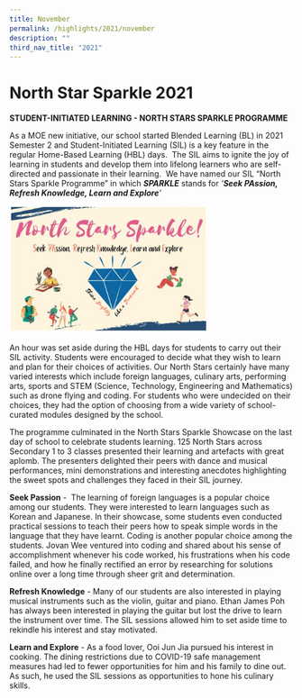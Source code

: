 ```yaml
---
title: November
permalink: /highlights/2021/november
description: ""
third_nav_title: "2021"
---
```

# North Star Sparkle 2021
**STUDENT-INITIATED LEARNING - NORTH STARS SPARKLE PROGRAMME**

As a MOE new initiative, our school started Blended Learning (BL) in 2021 Semester 2 and Student-Initiated Learning (SIL) is a key feature in the regular Home-Based Learning (HBL) days.  The SIL aims to ignite the joy of learning in students and develop them into lifelong learners who are self-directed and passionate in their learning.  We have named our SIL “North Stars Sparkle Programme” in which **_SPARKLE_** stands for _‘**Seek PAssion, Refresh Knowledge, Learn and Explore**’_

<img src="/images/North%20Star%20Sparkle%20photo.jpg" 
     style="width:70%">
		 
An hour was set aside during the HBL days for students to carry out their SIL activity. Students were encouraged to decide what they wish to learn and plan for their choices of activities. Our North Stars certainly have many varied interests which include foreign languages, culinary arts, performing arts, sports and STEM (Science, Technology, Engineering and Mathematics) such as drone flying and coding. For students who were undecided on their choices, they had the option of choosing from a wide variety of school-curated modules designed by the school.

The programme culminated in the North Stars Sparkle Showcase on the last day of school to celebrate students learning. 125 North Stars across Secondary 1 to 3 classes presented their learning and artefacts with great aplomb. The presenters delighted their peers with dance and musical performances, mini demonstrations and interesting anecdotes highlighting the sweet spots and challenges they faced in their SIL journey.

**Seek Passion** -  The learning of foreign languages is a popular choice among our students. They were interested to learn languages such as Korean and Japanese. In their showcase, some students even conducted practical sessions to teach their peers how to speak simple words in the language that they have learnt. Coding is another popular choice among the students. Jovan Wee ventured into coding and shared about his sense of accomplishment whenever his code worked, his frustrations when his code failed, and how he finally rectified an error by researching for solutions online over a long time through sheer grit and determination.

**Refresh Knowledge** - Many of our students are also interested in playing musical instruments such as the violin, guitar and piano. Ethan James Poh has always been interested in playing the guitar but lost the drive to learn the instrument over time. The SIL sessions allowed him to set aside time to rekindle his interest and stay motivated.

**Learn and Explore** - As a food lover, Ooi Jun Jia pursued his interest in cooking. The dining restrictions due to COVID-19 safe management measures had led to fewer opportunities for him and his family to dine out. As such, he used the SIL sessions as opportunities to hone his culinary skills.